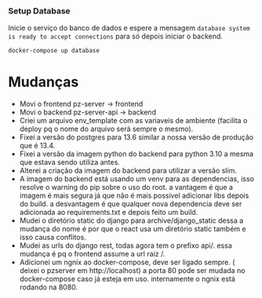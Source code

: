 

### 

### Setup Database

Inicie o serviço do banco de dados e espere a mensagem `database system is ready to accept connections` para só depois iniciar o backend.

```bash
docker-compose up database
```



# Mudanças 

- Movi o frontend pz-server -> frontend
- Movi o backend pz-server-api -> backend
- Criei um arquivo env_template com as variaveis de ambiente (facilita o deploy pq o nome do arquivo será sempre o mesmo).
- Fixei a versão do postgres para 13.6 similar a nossa versão de produção que é 13.4.
- Fixei a versão da imagem python do backend para python 3.10 a mesma que estava sendo utiliza antes.
- Alterei a criação da imagem do backend para utilizar a versão slim.
- A imagem do backend está usando um venv para as dependencias, isso resolve o warning do pip sobre o uso do root. a vantagem é que a imagem é mais segura já que não é mais possivel adicionar libs depois do build. a desvantagem é que qualquer nova dependencia deve ser adicionada ao requirements.txt e depois feito um build.
- Mudei o diretório static do django para archive/django_static dessa a mudança do nome é por que o react usa um diretório static também e isso causa conflitos.
- Mudei as urls do django rest, todas agora tem o prefixo api/. essa mudança é pq o frontend assume a url raiz /.
- Adicionei um ngnix ao docker-compose, deve ser ligado sempre. ( deixei o pzserver em http://localhost) a porta 80 pode ser mudada no docker-compose caso já esteja em uso. internamente o ngnix está rodando na 8080.


